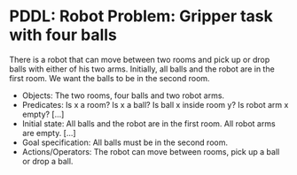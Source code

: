 # PDDL: Robot Problem: Gripper task with four balls
There is a robot that can move between two rooms and pick up or drop balls with either of his two arms. Initially, all balls and the robot are in the first room. We want the balls to be in the second room.

- Objects: The two rooms, four balls and two robot arms.
- Predicates: Is x a room? Is x a ball? Is ball x inside room y? Is robot arm x empty? [...]
- Initial state: All balls and the robot are in the first room. All robot arms are empty. [...]
- Goal specification: All balls must be in the second room.
- Actions/Operators: The robot can move between rooms, pick up a ball or drop a ball.